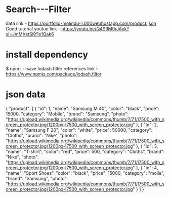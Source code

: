 # Search---Filter
data link - https://portfolio-molindu-1.000webhostapp.com/product.json
Good tutorial youtue link - https://youtu.be/Q4S9M9rJAxk?si=JmMXstSKf1o1Qak6

# install dependency
$ npm i --save lodash.filter
references link - https://www.npmjs.com/package/lodash.filter 

# json data
{
    "product": [
        {
            "id": 1,
            "name": "Samsung M 40",
            "color": "black",
            "price": 15000,
            "category": "Mobile",
            "brand": "Samsung",
            "photo": "https://upload.wikimedia.org/wikipedia/commons/thumb/7/71/I7500_with_screen_protector.jpg/1200px-I7500_with_screen_protector.jpg"
        },
        {
            "id": 2,
            "name": "Samsung F 20",
            "color": "white",
            "price": 50000,
            "category": "Cloths",
            "brand": "Nike",
            "photo": "https://upload.wikimedia.org/wikipedia/commons/thumb/7/71/I7500_with_screen_protector.jpg/1200px-I7500_with_screen_protector.jpg"
        },
        {
            "id": 3,
            "name": "T-shirt",
            "color": "red",
            "price": 500,
            "category": "Cloths",
            "brand": "Nike",
            "photo": "https://upload.wikimedia.org/wikipedia/commons/thumb/7/71/I7500_with_screen_protector.jpg/1200px-I7500_with_screen_protector.jpg"
        },
        {
            "id": 4,
            "name": "Sport Shoes",
            "color": "black",
            "price": 15000,
            "category": "moile",
            "brand": "Samsung",
            "photo": "https://upload.wikimedia.org/wikipedia/commons/thumb/7/71/I7500_with_screen_protector.jpg/1200px-I7500_with_screen_protector.jpg"
        }
    ]
}
